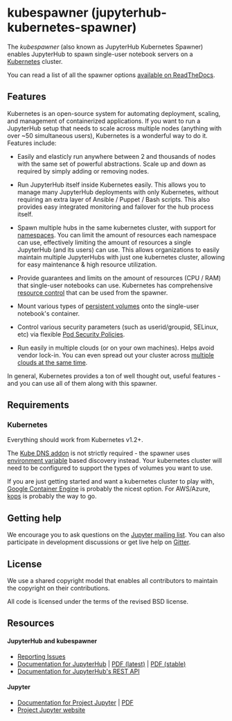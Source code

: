 # kubespawner (jupyterhub-kubernetes-spawner) #

The *kubespawner* (also known as JupyterHub Kubernetes Spawner) enables JupyterHub to spawn
single-user notebook servers on a [Kubernetes](https://kubernetes.io/)
cluster.

You can read a list of all the spawner options [available on ReadTheDocs](http://jupyterhub-kubespawner.readthedocs.io/en/latest/spawner.html#module-kubespawner.spawner).

## Features ##

Kubernetes is an open-source system for automating deployment, scaling, and
management of containerized applications. If you want to run a JupyterHub
setup that needs to scale across multiple nodes (anything with over ~50
simultaneous users), Kubernetes is a wonderful way to do it. Features include:

* Easily and elasticly run anywhere between 2 and thousands of nodes with the
  same set of powerful abstractions. Scale up and down as required by simply
  adding or removing nodes.

* Run JupyterHub itself inside Kubernetes easily. This allows you to manage
  many JupyterHub deployments with only Kubernetes, without requiring an extra
  layer of Ansible / Puppet / Bash scripts. This also provides easy integrated
  monitoring and failover for the hub process itself.

* Spawn multiple hubs in the same kubernetes cluster, with support for
  [namespaces](http://kubernetes.io/docs/admin/namespaces/). You can limit the
  amount of resources each namespace can use, effectively limiting the amount
  of resources a single JupyterHub (and its users) can use. This allows
  organizations to easily maintain multiple JupyterHubs with just one
  kubernetes cluster, allowing for easy maintenance & high resource
  utilization.

* Provide guarantees and limits on the amount of resources (CPU / RAM) that
  single-user notebooks can use. Kubernetes has comprehensive [resource control](http://kubernetes.io/docs/user-guide/compute-resources/) that can
  be used from the spawner.

* Mount various types of [persistent volumes](http://kubernetes.io/docs/user-guide/persistent-volumes/)
  onto the single-user notebook's container.

* Control various security parameters (such as userid/groupid, SELinux, etc)
  via flexible [Pod Security Policies](http://kubernetes.io/docs/user-guide/pod-security-policy/).

* Run easily in multiple clouds (or on your own machines). Helps avoid vendor
  lock-in. You can even spread out your cluster across
  [multiple clouds at the same time](http://kubernetes.io/docs/user-guide/federation/).

In general, Kubernetes provides a ton of well thought out, useful features -
and you can use all of them along with this spawner.

## Requirements ##

### Kubernetes ###

Everything should work from Kubernetes v1.2+.

The [Kube DNS addon](http://kubernetes.io/docs/user-guide/connecting-applications/#dns)
is not strictly required - the spawner uses
[environment variable](http://kubernetes.io/docs/user-guide/connecting-applications/#environment-variables)
based discovery instead. Your kubernetes cluster will need to be configured to
support the types of volumes you want to use.

If you are just getting started and want a kubernetes cluster to play with,
[Google Container Engine](https://cloud.google.com/container-engine/) is
probably the nicest option. For AWS/Azure,
[kops](https://github.com/kubernetes/kops) is probably the way to go.

## Getting help ##

We encourage you to ask questions on the
[Jupyter mailing list](https://groups.google.com/forum/#!forum/jupyter).
You can also participate in development discussions or get live help on
[Gitter](https://gitter.im/jupyterhub/jupyterhub).

## License ##

We use a shared copyright model that enables all contributors to maintain the
copyright on their contributions.

All code is licensed under the terms of the revised BSD license.

## Resources

#### JupyterHub and kubespawner

- [Reporting Issues](https://github.com/jupyterhub/kubespawner/issues)
- [Documentation for JupyterHub](http://jupyterhub.readthedocs.io/en/latest/) | [PDF (latest)](https://media.readthedocs.org/pdf/jupyterhub/latest/jupyterhub.pdf) | [PDF (stable)](https://media.readthedocs.org/pdf/jupyterhub/stable/jupyterhub.pdf)
- [Documentation for JupyterHub's REST API](http://petstore.swagger.io/?url=https://raw.githubusercontent.com/jupyter/jupyterhub/master/docs/rest-api.yml#/default)

#### Jupyter

- [Documentation for Project Jupyter](http://jupyter.readthedocs.io/en/latest/index.html) | [PDF](https://media.readthedocs.org/pdf/jupyter/latest/jupyter.pdf)
- [Project Jupyter website](https://jupyter.org)
